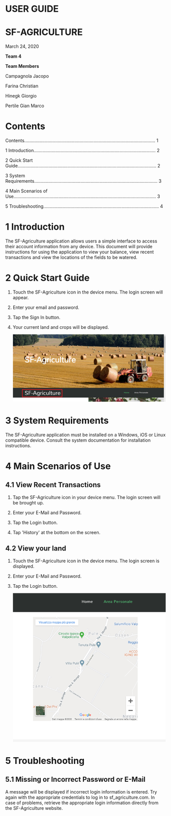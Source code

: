 # USER GUIDE 

# SF-AGRICULTURE 

March 24, 2020

 

 **Team 4**

**Team Members**

 Campagnola Jacopo

 Farina Christian

 Hinegk Giorgio

 Pertile Gian Marco

# Contents

 Contents...................................................................................................... 1

1 Introduction............................................................................................... 2

2 Quick Start Guide............................................................................................................ 2

3 System Requirements................................................................................................ 3

4 Main Scenarios of Use............................................................................................................... 3

5 Troubleshooting.......................................................................................... 4

# 1     Introduction

The SF-Agriculture application allows users a simple interface to access their account information from any device. This document will provide instructions for using the application to view your balance, view recent transactions and view the locations of the fields to be watered.

# 2     Quick Start Guide



1. Touch the SF-Agriculture icon in the device menu. The login screen will appear.

2. Enter your email and password.

3. Tap the Sign In button.

4. Your current land and crops will be displayed.

   

   ![](/docs/home.PNG)

# 3     System Requirements

The SF-Agriculture application must be installed on a Windows, iOS or Linux compatible device. Consult the system documentation for installation instructions.

# 4     Main Scenarios of Use

## 4.1   View Recent Transactions 

1. Tap the SF-Agriculture icon in your device menu. The login screen will be brought up.

2. Enter your E-Mail and Password.

3. Tap the Login button.
4. Tap 'History' at the bottom on the screen.

## 4.2  View your land

1. Touch the SF-Agriculture icon in the device menu. The login screen is displayed.

2. Enter your E-Mail and Password.

3. Tap the Login button.

   ![](/docs/mappa.PNG)

# 5     Troubleshooting

## 5.1   Missing or Incorrect Password or E-Mail

A message will be displayed if incorrect login information is entered. Try again with the appropriate credentials to log in to sf_agriculture.com.
In case of problems, retrieve the appropriate login information directly from the SF-Agriculture website.

